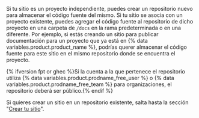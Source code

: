 Si tu sitio es un proyecto independiente, puedes crear un repositorio nuevo para almacenar el código fuente del mismo. Si tu sitio se asocia con un proyecto existente, puedes agregar el código fuente al repositorio de dicho proyecto en una carpeta de `/docs` en la rama predeterminada o en una diferente. Por ejemplo, si estás creando un sitio para publicar documentación para un proyecto que ya está en {% data variables.product.product_name %}, podrías querer almacenar el código fuente para este sitio en el mismo repositorio donde se encuentra el proyecto.

{% ifversion fpt or ghec %}Si la cuenta a la que pertenece el repositorio utiliza {% data variables.product.prodname_free_user %} o {% data variables.product.prodname_free_team %} para organizaciones, el repositorio deberá ser público.{% endif %}

Si quieres crear un sitio en un repositorio existente, salta hasta la sección "[Crear tu sitio](#creating-your-site)".
